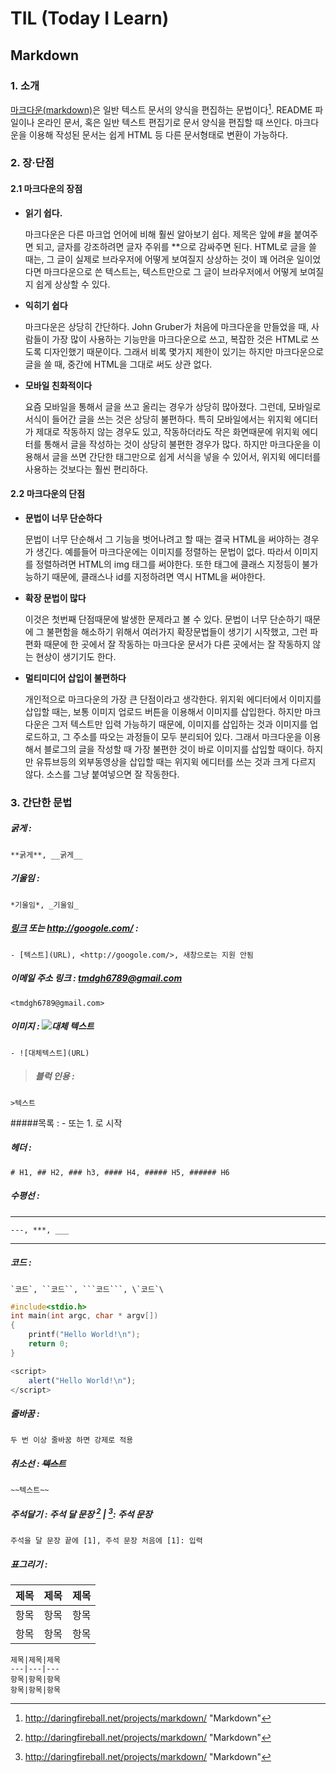 # TIL (Today I Learn)



## Markdown 

### 1.  **소개**
[마크다운(markdown)](https://ko.wikipedia.org/wiki/%EB%A7%88%ED%81%AC%EB%8B%A4%EC%9A%B4)은 일반 텍스트 문서의 양식을 편집하는 문법이다[^1]. README 파일이나 온라인 문서, 혹은 일반 텍스트 편집기로 문서 양식을 편집할 때 쓰인다. 마크다운을 이용해 작성된 문서는 쉽게 HTML 등 다른 문서형태로 변환이 가능하다.

[^1]: http://daringfireball.net/projects/markdown/      "Markdown"

### 2. **장·단점**
#### 2.1 마크다운의 장점
- **읽기 쉽다.**

    마크다운은 다른 마크업 언어에 비해 훨씬 알아보기 쉽다. 제목은 앞에 #을 붙여주면 되고, 글자를 강조하려면 글자 주위를 **으로 감싸주면 된다. HTML로 글을 쓸 때는, 그 글이 실제로 브라우저에 어떻게 보여질지 상상하는 것이 꽤 어려운 일이었다면 마크다운으로 쓴 텍스트는, 텍스트만으로 그 글이 브라우저에서 어떻게 보여질지 쉽게 상상할 수 있다.

- **익히기 쉽다**

    마크다운은 상당히 간단하다. John Gruber가 처음에 마크다운을 만들었을 때, 사람들이 가장 많이 사용하는 기능만을 마크다운으로 쓰고, 복잡한 것은 HTML로 쓰도록 디자인했기 때문이다. 그래서 비록 몇가지 제한이 있기는 하지만 마크다운으로 글을 쓸 때, 중간에 HTML을 그대로 써도 상관 없다.

- **모바일 친화적이다**

    요즘 모바일을 통해서 글을 쓰고 올리는 경우가 상당히 많아졌다. 그런데, 모바일로 서식이 들어간 글을 쓰는 것은 상당히 불편하다. 특히 모바일에서는 위지윅 에디터가 제대로 작동하지 않는 경우도 있고, 작동하더라도 작은 화면때문에 위지윅 에디터를 통해서 글을 작성하는 것이 상당히 불편한 경우가 많다. 하지만 마크다운을 이용해서 글을 쓰면 간단한 태그만으로 쉽게 서식을 넣을 수 있어서, 위지윅 에디터를 사용하는 것보다는 훨씬 편리하다.

#### 2.2 마크다운의 단점
- **문법이 너무 단순하다**

    문법이 너무 단순해서 그 기능을 벗어나려고 할 때는 결국 HTML을 써야하는 경우가 생긴다. 예를들어 마크다운에는 이미지를 정렬하는 문법이 없다. 따라서 이미지를 정렬하려면 HTML의 img 태그를 써야한다. 또한 태그에 클래스 지정등이 불가능하기 때문에, 클래스나 id를 지정하려면 역시 HTML을 써야한다.

- **확장 문법이 많다**

    이것은 첫번째 단점때문에 발생한 문제라고 볼 수 있다. 문법이 너무 단순하기 때문에 그 불편함을 해소하기 위해서 여러가지 확장문법들이 생기기 시작했고, 그런 파편화 때문에 한 곳에서 잘 작동하는 마크다운 문서가 다른 곳에서는 잘 작동하지 않는 현상이 생기기도 한다.

- **멀티미디어 삽입이 불편하다**

    개인적으로 마크다운의 가장 큰 단점이라고 생각한다. 위지윅 에디터에서 이미지를 삽입할 때는, 보통 이미지 업로드 버튼을 이용해서 이미지를 삽입한다. 하지만 마크다운은 그저 텍스트만 입력 가능하기 때문에, 이미지를 삽입하는 것과 이미지를 업로드하고, 그 주소를 따오는 과정들이 모두 분리되어 있다. 그래서 마크다운을 이용해서 블로그의 글을 작성할 때 가장 불편한 것이 바로 이미지를 삽입할 때이다. 하지만 유튜브등의 외부동영상을 삽입할 때는 위지윅 에디터를 쓰는 것과 크게 다르지 않다. 소스를 그냥 붙여넣으면 잘 작동한다.

### 3. **간단한 문법**
##### **굵게** : 
    **굵게**, __굵게__
##### *기울임* : 
    *기울임*, _기울임_
##### [링크](http://googole.com/) 또는 <http://googole.com/> : 
    - [텍스트](URL), <http://googole.com/>, 새창으로는 지원 안됨 
##### 이메일 주소 링크 : <tmdgh6789@gmail.com> 
    <tmdgh6789@gmail.com>
##### 이미지 : ![대체 텍스트](http://www.remotesensing.gov.my/portalarsm/images/tab/G_is_For_Google_New_Logo_Thumb.png)
    - ![대체텍스트](URL)
> ##### 블럭 인용 : 
    >텍스트

#####목록 : 
    - 또는 1. 로 시작


##### 헤더 : 
    # H1, ## H2, ### h3, #### H4, ##### H5, ###### H6
##### 수평선 : 
---
    ---, ***, ___
***
##### 코드 : 
    `코드`, ``코드``, ```코드```, \`코드`\

```c
#include<stdio.h>
int main(int argc, char * argv[])
{
    printf("Hello World!\n");
    return 0;
} 
```

```javascript
<script>
    alert("Hello World!\n");
</script>
```

##### 줄바꿈 : 
    두 번 이상 줄바꿈 하면 강제로 적용
##### 취소선 : ~~텍스트~~ 
    ~~텍스트~~
##### 주석달기  : 주석 달 문장 [^1] | [^1]: 주석 문장

    주석을 달 문장 끝에 [1], 주석 문장 처음에 [1]: 입력
    
##### 표그리기 :
제목|제목|제목
---|---|---
항목|항목|항목
항목|항목|항목
>   
    제목|제목|제목
    ---|---|---
    항목|항목|항목
    항목|항목|항목
       
    